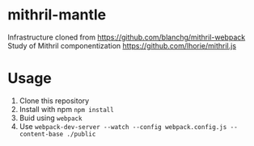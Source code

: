 mithril-mantle
===============

Infrastructure cloned from https://github.com/blanchg/mithril-webpack
Study of Mithril componentization https://github.com/lhorie/mithril.js

Usage
=====

1. Clone this repository
2. Install with npm `npm install`
3. Buid using `webpack`
3. Use `webpack-dev-server --watch --config webpack.config.js --content-base ./public`

